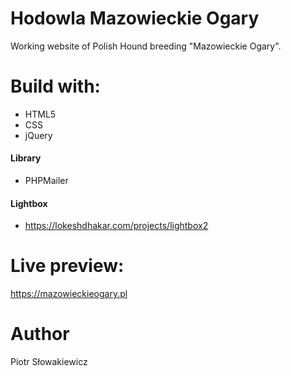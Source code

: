 # Hodowla Mazowieckie Ogary
Working website of Polish Hound breeding "Mazowieckie Ogary".


# Build with:
* HTML5
* CSS
* jQuery

#### Library
* PHPMailer

#### Lightbox 
* https://lokeshdhakar.com/projects/lightbox2

# Live preview: 
https://mazowieckieogary.pl

# Author
Piotr Słowakiewicz
